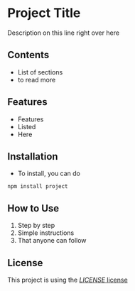 # Project Title
Description on this line right over here

## Contents
- List of sections
- to read more

## Features 
- Features
- Listed
- Here

## Installation
- To install, you can do

```shell
npm install project

```

## How to Use
1. Step by step
2. Simple instructions
3. That anyone can follow





## License
This project is using the [*LICENSE* license](https://license)


<!--
Other sections, including
documentation, compatability / browser support, contributing, bug reports / issue requests, roadmap / todo / upcoming.
-->
